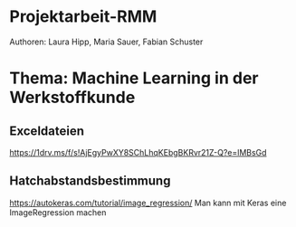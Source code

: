 # Projektarbeit-RMM
Authoren: Laura Hipp, Maria Sauer, Fabian Schuster
# Thema: Machine Learning in der Werkstoffkunde
## Exceldateien
https://1drv.ms/f/s!AjEgyPwXY8SChLhqKEbgBKRvr21Z-Q?e=lMBsGd
## Hatchabstandsbestimmung
https://autokeras.com/tutorial/image_regression/ Man kann mit Keras eine ImageRegression machen
